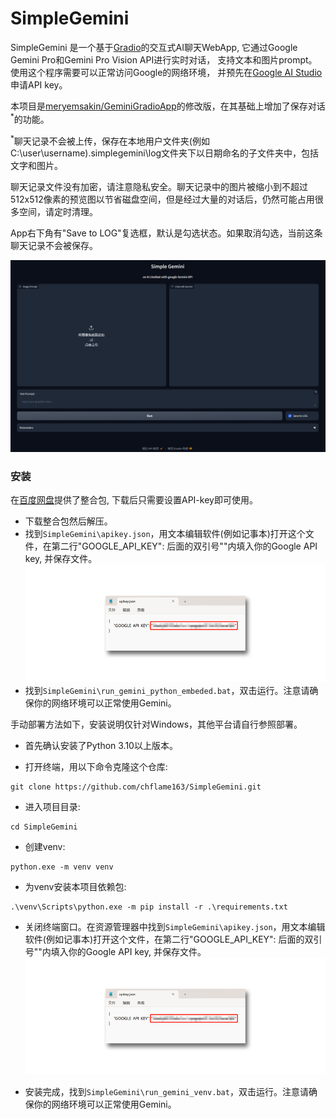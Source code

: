 # SimpleGemini


SimpleGemini 是一个基于[Gradio](https://www.gradio.app/)的交互式AI聊天WebApp, 它通过Google Gemini Pro和Gemini Pro Vision API进行实时对话， 支持文本和图片prompt。使用这个程序需要可以正常访问Google的网络环境， 并预先在[Google AI Studio](https://makersuite.google.com/app/apikey)申请API key。  

本项目是[meryemsakin/GeminiGradioApp](https://github.com/meryemsakin/GeminiGradioApp)的修改版，在其基础上增加了保存对话<sup>*</sup>的功能。   

<sup>*</sup>聊天记录不会被上传，保存在本地用户文件夹(例如C:\user\username)\.simplegemini\log文件夹下以日期命名的子文件夹中，包括文字和图片。

聊天记录文件没有加密，请注意隐私安全。聊天记录中的图片被缩小到不超过512x512像素的预览图以节省磁盘空间，但是经过大量的对话后，仍然可能占用很多空间，请定时清理。

App右下角有"Save to LOG"复选框，默认是勾选状态。如果取消勾选，当前这条聊天记录不会被保存。

![image](images/simple_genini_ui.png)

### 安装

在[百度网盘](https://pan.baidu.com/s/1DBilb4ZU3keQ8NG7MYhSIQ?pwd=gad9)提供了整合包, 下载后只需要设置API-key即可使用。
* 下载整合包然后解压。  
* 找到```SimpleGemini\apikey.json```，用文本编辑软件(例如记事本)打开这个文件，在第二行"GOOGLE_API_KEY": 后面的双引号""内填入你的Google API key, 并保存文件。
![image](images/api_key.png)
* 找到```SimpleGemini\run_gemini_python_embeded.bat```，双击运行。注意请确保你的网络环境可以正常使用Gemini。


手动部署方法如下，安装说明仅针对Windows，其他平台请自行参照部署。

* 首先确认安装了Python 3.10以上版本。

* 打开终端，用以下命令克隆这个仓库:
```
git clone https://github.com/chflame163/SimpleGemini.git
```
* 进入项目目录:
```
cd SimpleGemini
```
* 创建venv:
```
python.exe -m venv venv 
```
* 为venv安装本项目依赖包:
```
.\venv\Scripts\python.exe -m pip install -r .\requirements.txt
```
* 关闭终端窗口。在资源管理器中找到```SimpleGemini\apikey.json```，用文本编辑软件(例如记事本)打开这个文件，在第二行"GOOGLE_API_KEY": 后面的双引号""内填入你的Google API key, 并保存文件。
![image](images/api_key.png)

* 安装完成，找到```SimpleGemini\run_gemini_venv.bat```，双击运行。注意请确保你的网络环境可以正常使用Gemini。
